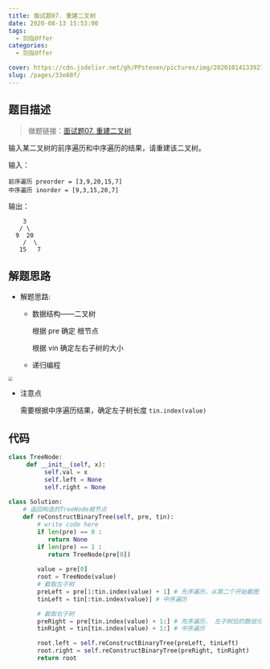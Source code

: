 ```yaml
---
title: 面试题07. 重建二叉树
date: 2020-08-13 15:53:00
tags: 
  - 剑指Offer
categories: 
  - 剑指Offer

cover: https://cdn.jsdelivr.net/gh/PPsteven/pictures/img/20201014133927.png
slug: /pages/33e88f/
---
```


## 题目描述

> 做题链接：[面试题07. 重建二叉树](https://leetcode-cn.com/problems/zhong-jian-er-cha-shu-lcof/)
>

输入某二叉树的前序遍历和中序遍历的结果，请重建该二叉树。

输入：

```
前序遍历 preorder = [3,9,20,15,7]
中序遍历 inorder = [9,3,15,20,7]
```

输出：

```
    3
   / \
  9  20
    /  \
   15   7
```

<!--more-->

## 解题思路

- 解题思路:

  - 数据结构——二叉树

    根据 pre 确定 根节点

    根据 vin 确定左右子树的大小

  - 递归编程

<img src="https://cdn.jsdelivr.net/gh/PPsteven/pictures/img/20200512123358.png" style="zoom:50%;" />

- 注意点

  需要根据中序遍历结果，确定左子树长度  `tin.index(value)` 

## 代码

```python
class TreeNode:
     def __init__(self, x):
          self.val = x
          self.left = None
          self.right = None
        
class Solution:
    # 返回构造的TreeNode根节点
    def reConstructBinaryTree(self, pre, tin):
        # write code here
        if len(pre) == 0 :
           return None
        if len(pre) == 1 :
           return TreeNode(pre[0])
        
        value = pre[0]
        root = TreeNode(value)
        # 截取左子树
        preLeft = pre[1:tin.index(value) + 1] # 先序遍历，从第二个开始截图 左子树长度的 数组
        tinLeft = tin[:tin.index(value)] # 中序遍历

        # 截取右子树
        preRight = pre[tin.index(value) + 1:] # 先序遍历， 左子树后的数组元素是 右子树
        tinRight = tin[tin.index(value) + 1:] # 中序遍历

        root.left = self.reConstructBinaryTree(preLeft, tinLeft)
        root.right = self.reConstructBinaryTree(preRight, tinRight)
        return root
```

